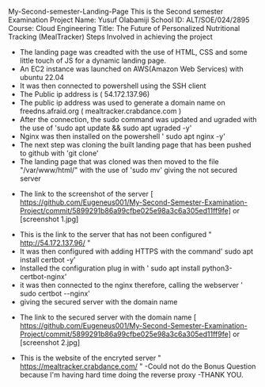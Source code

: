 My-Second-semester-Landing-Page
This is the Second semester Examination Project
Name: Yusuf Olabamiji
School ID: ALT/SOE/024/2895
Course: Cloud Engineering
Title: The Future of Personalized Nutritional Tracking (MealTracker)
        Steps Involved in achieving the project
- The landing page was creadted with the use of HTML, CSS and some little touch of JS for a dynamic landing page.
- An EC2 instance was launched on AWS(Amazon Web Services) with ubuntu 22.04
- It was then connected to powershell using the SSH client
- The Public ip address is ( 54.172.137.96)
- The public ip address was used to generate a domain name on freedns.afraid.org ( mealtracker.crabdance.com )
- After the connection, the sudo command was updated and ugraded with the use of 'sudo apt update && sudo apt ugraded -y'
- Nginx was then installed on the powershell ' sudo apt nginx -y'
- The next step was cloning the built landing page that has been pushed to github with 'git clone'
- The landing page that was cloned was then moved to the file "/var/www/html/" with the use of 'sudo mv'  giving the not secured server
* The link to the screenshot of the server [ https://github.com/Eugeneus001/My-Second-Semester-Examination-Project/commit/5899291b86a99cfbe025e98a3c6a305ed11ff9fe] or [screenshot 1.jpg]
- This is the link to the server that has not been configured " http://54.172.137.96/ "
- It was then configured with adding HTTPS with the command' sudo apt install certbot -y'
- Installed the configuration plug in with ' sudo apt install python3-certbot-nginx'
- it was then connected to the nginx therefore, calling the webserver ' sudo certbot --nginx'
- giving the secured server with the domain name
* The link to the secured server with the domain name [ https://github.com/Eugeneus001/My-Second-Semester-Examination-Project/commit/5899291b86a99cfbe025e98a3c6a305ed11ff9fe] or [screenshot 2.jpg]
- This is the website of the encryted server " https://mealtracker.crabdance.com/ "
-Could not do the Bonus Question because I'm having hard time doing the reverse proxy
-THANK YOU.
  
  
